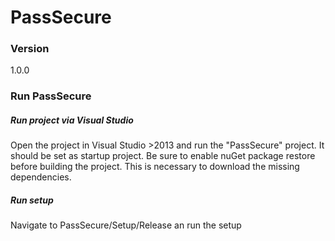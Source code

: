 # PassSecure

### Version
1.0.0

### Run PassSecure

##### Run project via Visual Studio
Open the project in Visual Studio >2013 and run the "PassSecure" project. It should be set as startup project.
Be sure to enable nuGet package restore before building the project. This is necessary to download the missing dependencies.

##### Run setup
Navigate to PassSecure/Setup/Release an run the setup
